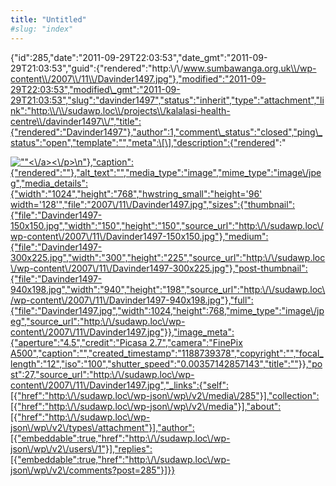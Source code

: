```yaml
---
title: "Untitled"
#slug: "index"
---
```


{"id":285,"date":"2011-09-29T22:03:53","date\_gmt":"2011-09-29T21:03:53","guid":{"rendered":"http:\\/\\/www.sumbawanga.org.uk\\/wp-content\\/2007\\/11\\/Davinder1497.jpg"},"modified":"2011-09-29T22:03:53","modified\_gmt":"2011-09-29T21:03:53","slug":"davinder1497","status":"inherit","type":"attachment","link":"http:\\/\\/sudawp.loc\\/projects\\/kalalasi-health-centre\\/davinder1497\\/","title":{"rendered":"Davinder1497"},"author":1,"comment\_status":"closed","ping\_status":"open","template":"","meta":\[\],"description":{"rendered":"

[![\"\"](\"http:\/\/sudawp.loc\/wp-content\/2007\/11\/Davinder1497-300x225.jpg\")<\\/a><\\/p>\\n"},"caption":{"rendered":""},"alt\_text":"","media\_type":"image","mime\_type":"image\\/jpeg","media\_details":{"width":"1024","height":"768","hwstring\_small":"height='96' width='128'","file":"2007\\/11\\/Davinder1497.jpg","sizes":{"thumbnail":{"file":"Davinder1497-150x150.jpg","width":"150","height":"150","source\_url":"http:\\/\\/sudawp.loc\\/wp-content\\/2007\\/11\\/Davinder1497-150x150.jpg"},"medium":{"file":"Davinder1497-300x225.jpg","width":"300","height":"225","source\_url":"http:\\/\\/sudawp.loc\\/wp-content\\/2007\\/11\\/Davinder1497-300x225.jpg"},"post-thumbnail":{"file":"Davinder1497-940x198.jpg","width":"940","height":"198","source\_url":"http:\\/\\/sudawp.loc\\/wp-content\\/2007\\/11\\/Davinder1497-940x198.jpg"},"full":{"file":"Davinder1497.jpg","width":1024,"height":768,"mime\_type":"image\\/jpeg","source\_url":"http:\\/\\/sudawp.loc\\/wp-content\\/2007\\/11\\/Davinder1497.jpg"}},"image\_meta":{"aperture":"4.5","credit":"Picasa 2.7","camera":"FinePix A500","caption":"","created\_timestamp":"1188739378","copyright":"","focal\_length":"12","iso":"100","shutter\_speed":"0.00357142857143","title":""}},"post":27,"source\_url":"http:\\/\\/sudawp.loc\\/wp-content\\/2007\\/11\\/Davinder1497.jpg","\_links":{"self":\[{"href":"http:\\/\\/sudawp.loc\\/wp-json\\/wp\\/v2\\/media\\/285"}\],"collection":\[{"href":"http:\\/\\/sudawp.loc\\/wp-json\\/wp\\/v2\\/media"}\],"about":\[{"href":"http:\\/\\/sudawp.loc\\/wp-json\\/wp\\/v2\\/types\\/attachment"}\],"author":\[{"embeddable":true,"href":"http:\\/\\/sudawp.loc\\/wp-json\\/wp\\/v2\\/users\\/1"}\],"replies":\[{"embeddable":true,"href":"http:\\/\\/sudawp.loc\\/wp-json\\/wp\\/v2\\/comments?post=285"}\]}}](http:\/\/sudawp.loc\/wp-content\/2007\/11\/Davinder1497.jpg)